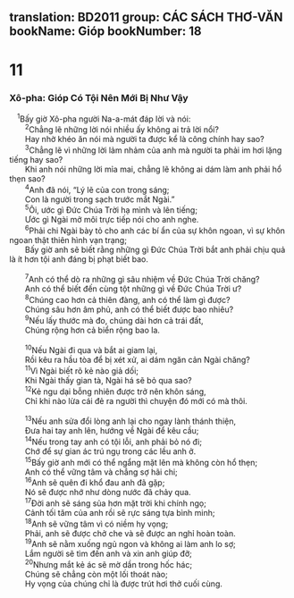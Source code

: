 translation: BD2011
group: CÁC SÁCH THƠ-VĂN
bookName: Gióp 
bookNumber: 18
-------

<div class="title"><h1>11</h1><h3>Xô-pha: Gióp Có Tội Nên Mới Bị Như Vậy</h3></div>
<span class="verse giop_11_1"> <sup>1</sup>Bấy giờ Xô-pha người Na-a-mát đáp lời và nói:<br/></span>
<span class="verse giop_11_2">  <sup>2</sup>Chẳng lẽ những lời nói nhiều ấy không ai trả lời nổi?<br/>  Hay nhờ khéo ăn nói mà người ta được kể là công chính hay sao?<br/></span>
<span class="verse giop_11_3">  <sup>3</sup>Chẳng lẽ vì những lời lảm nhảm của anh mà người ta phải im hơi lặng tiếng hay sao?<br/>  Khi anh nói những lời mỉa mai, chẳng lẽ không ai dám làm anh phải hổ thẹn sao?<br/></span>
<span class="verse giop_11_4">  <sup>4</sup>Anh đã nói, “Lý lẽ của con trong sáng;<br/>  Con là người trong sạch trước mắt Ngài.”<br/></span>
<span class="verse giop_11_5">  <sup>5</sup>Ôi, ước gì Ðức Chúa Trời hạ mình và lên tiếng;<br/>  Ước gì Ngài mở môi trực tiếp nói cho anh nghe.<br/></span>
<span class="verse giop_11_6">  <sup>6</sup>Phải chi Ngài bày tỏ cho anh các bí ẩn của sự khôn ngoan, vì sự khôn ngoan thật thiên hình vạn trạng;<br/>  Bấy giờ anh sẽ biết rằng những gì Ðức Chúa Trời bắt anh phải chịu quả là ít hơn tội anh đáng bị phạt biết bao.<br/><br/></span>
<span class="verse giop_11_7">  <sup>7</sup>Anh có thể dò ra những gì sâu nhiệm về Ðức Chúa Trời chăng?<br/>  Anh có thể biết đến cùng tột những gì về Ðức Chúa Trời ư?<br/></span>
<span class="verse giop_11_8">  <sup>8</sup>Chúng cao hơn cả thiên đàng, anh có thể làm gì được?<br/>  Chúng sâu hơn âm phủ, anh có thể biết được bao nhiêu?<br/></span>
<span class="verse giop_11_9">  <sup>9</sup>Nếu lấy thước mà đo, chúng dài hơn cả trái đất,<br/>  Chúng rộng hơn cả biển rộng bao la.<br/><br/></span>
<span class="verse giop_11_10">  <sup>10</sup>Nếu Ngài đi qua và bắt ai giam lại,<br/>  Rồi kêu ra hầu tòa để bị xét xử, ai dám ngăn cản Ngài chăng?<br/></span>
<span class="verse giop_11_11">  <sup>11</sup>Vì Ngài biết rõ kẻ nào giả dối;<br/>  Khi Ngài thấy gian tà, Ngài há sẽ bỏ qua sao?<br/></span>
<span class="verse giop_11_12">  <sup>12</sup>Kẻ ngu dại bỗng nhiên được trở nên khôn sáng,<br/>  Chỉ khi nào lừa cái đẻ ra người thì chuyện đó mới có mà thôi.<br/><br/></span>
<span class="verse giop_11_13">  <sup>13</sup>Nếu anh sửa đổi lòng anh lại cho ngay lành thánh thiện,<br/>  Ðưa hai tay anh lên, hướng về Ngài để kêu cầu;<br/></span>
<span class="verse giop_11_14">  <sup>14</sup>Nếu trong tay anh có tội lỗi, anh phải bỏ nó đi;<br/>  Chớ để sự gian ác trú ngụ trong các lều anh ở.<br/></span>
<span class="verse giop_11_15">  <sup>15</sup>Bấy giờ anh mới có thể ngẩng mặt lên mà không còn hổ thẹn;<br/>  Anh có thể vững tâm và chẳng sợ hãi chi;<br/></span>
<span class="verse giop_11_16">  <sup>16</sup>Anh sẽ quên đi khổ đau anh đã gặp;<br/>  Nó sẽ được nhớ như dòng nước đã chảy qua.<br/></span>
<span class="verse giop_11_17">  <sup>17</sup>Ðời anh sẽ sáng sủa hơn mặt trời khi chính ngọ;<br/>  Cảnh tối tăm của anh rồi sẽ rực sáng tựa bình minh;<br/></span>
<span class="verse giop_11_18">  <sup>18</sup>Anh sẽ vững tâm vì có niềm hy vọng;<br/>  Phải, anh sẽ được chở che và sẽ được an nghỉ hoàn toàn.<br/></span>
<span class="verse giop_11_19">  <sup>19</sup>Anh sẽ nằm xuống ngủ ngon và không ai làm anh lo sợ;<br/>  Lắm người sẽ tìm đến anh và xin anh giúp đỡ;<br/></span>
<span class="verse giop_11_20">  <sup>20</sup>Nhưng mắt kẻ ác sẽ mờ dần trong hốc hác;<br/>  Chúng sẽ chẳng còn một lối thoát nào;<br/>  Hy vọng của chúng chỉ là được trút hơi thở cuối cùng.<br/></span>

